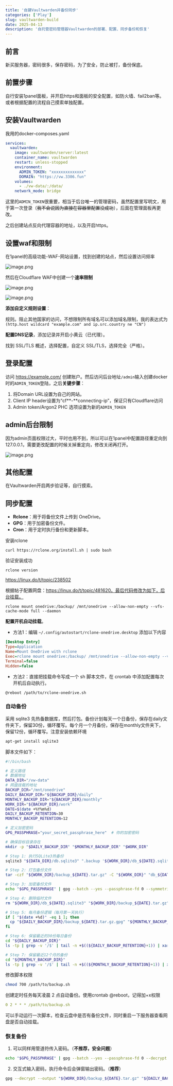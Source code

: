 ```yaml
---
title: '自建Vaultwarden并备份同步'
categories: ['Play']
slug: vaultwarden-build
date: 2025-04-13
description: '自托管密码管理器Vaultwarden的部署、配置、同步备份和恢复'
---
```


##  前言

新买服务器，密码很多，保存密码，为了安全，防止被打，备份保底。

## 前置步骤

自行安装1panel面板，并开启https和面板的安全配置，如防火墙、fail2ban等。或者根据配置的流程自己摸索单独配置。

## 安装Vaultwarden 

我用的docker-composes.yaml

```yaml
services:
  vaultwarden:
    image: vaultwarden/server:latest
    container_name: vaultwarden
    restart: unless-stopped
    environment:
      ADMIN_TOKEN: "xxxxxxxxxxxxxx"
      DOMAIN: "https://vw.3306.fun"
    volumes:
      - ./vw-data/:/data/
    network_mode: bridge
```

这里的`ADMIN_TOKEN`很重要，相当于后台唯一的管理密码，虽然配置里写明文，用于第一次登录（~~我不会说因为直接在容器里配置没成功~~），后面在管理面板再更改。

之后创建站点反向代理容器的地址，以及开启https。

## 设置waf和限制

在1panel的高级功能-WAF-网站设置，找到创建的站点，然后设置访问频率

![image.png](https://img.braindance.top/file/2024/04/1744507809102_image.png)

然后在Cloudflare WAF中创建一个**速率限制**

![image.png](https://img.braindance.top/file/2024/04/pZBr6nA3.png)

![image.png](https://img.braindance.top/file/2024/04/nIDfbV3g.png)

**添加自定义规则设置**：

规则。阻止其他国家的访问，不想限制所有域名可以添加域名限制，我的表达式为`(http.host wildcard "example.com" and ip.src.country ne "CN")`

**配置DNS记录**，添加记录并开启小黄云（已代理）。

找到 SSL/TLS 概述，选择配置，自定义 SSL/TLS，选择完全（严格）。

## 登录配置

访问 https://example.com/ 创建账户。然后访问后台地址`/admin`输入创建docker时的`ADMIN_TOKEN`登陆，之后**关键步骤**：

1. 将Domain URL设置为自己的网站。
2. Client IP header设置为“cf**-**connecting-ip”，保证只有Cloudflare访问
3. Admin token/Argon2 PHC 选项设置为新的`ADMIN_TOKEN`

## admin后台限制

因为admin页面权限过大，平时也用不到，所以可以在1panel中配置路径重定向到127.0.0.1，需要更改配置的时候关掉重定向，修改关闭再打开。

![image.png](https://img.braindance.top/file/2024/04/ZUOYha2U.png)

## 其他配置

在Vaultwarden开启两步验证等，自行摸索。

## 同步配置

- **Rclone**：用于将备份文件上传到 OneDrive。
- **GPG**：用于加密备份文件。
- **Cron**：用于定时执行备份和更新脚本。

安装rclone

```shell
curl https://rclone.org/install.sh | sudo bash
```

验证安装成功

```shel
rclone version
```

https://linux.do/t/topic/238502

根据帖子配置网盘：https://linux.do/t/topic/481620。最后代码修改为如下，后台挂载。

```shell
rclone mount onedrive:/backup/ /mnt/onedrive --allow-non-empty --vfs-cache-mode full --daemon
```

**配置开机自动挂载**。

* 方法1：编辑 `~/.config/autostart/rclone-onedrive.desktop` 添加以下内容

```ini
[Desktop Entry]
Type=Application
Name=Mount OneDrive with rclone
Exec=rclone mount onedrive:/backup/ /mnt/onedrive --allow-non-empty --vfs-cache-mode full --daemon writes &
Terminal=false
Hidden=false
```

* 方法2：直接把挂载命令写成一个 sh 脚本文件，在 crontab 中添加配置每次开机后自动执行。

```
@reboot /path/to/rclone-onedrive.sh
```

### 自动备份

采用 sqlite3 先热备数据库，然后打包。备份计划每天一个日备份，保存在daily文件夹下，保留30份，循环覆写。每个月一个月备份，保存在monthly文件夹下，保留12份，循环覆写。注意安装依赖环境

```sh
apt-get install sqlite3
```

脚本文件如下：

```sh
#!/bin/bash

# 定义路径
# 数据地址
DATA_DIR="/vw-data"
# 网盘挂载的地址
BACKUP_DIR="/mnt/onedrive"
DAILY_BACKUP_DIR="${BACKUP_DIR}/daily"
MONTHLY_BACKUP_DIR="${BACKUP_DIR}/monthly"
WORK_DIR="${BACKUP_DIR}/work"
DATE=$(date +%Y%m%d)
DAILY_BACKUP_RETENTION=30
MONTHLY_BACKUP_RETENTION=12

# 定义加密密码
GPG_PASSPHRASE="your_secret_passphrase_here"  # 你的加密密码

# 确保目标目录存在
mkdir -p "$DAILY_BACKUP_DIR" "$MONTHLY_BACKUP_DIR" "$WORK_DIR"

# Step 1: 执行SQLite3热备份
sqlite3 "${DATA_DIR}/db.sqlite3" ".backup '${WORK_DIR}/db_${DATE}.sqlite3'"

# Step 2: 打包备份文件
tar -czf "${WORK_DIR}/backup_${DATE}.tar.gz" -C "${WORK_DIR}" "db_${DATE}.sqlite3"

# Step 3: 加密备份文件
echo "$GPG_PASSPHRASE" | gpg --batch --yes --passphrase-fd 0 --symmetric --cipher-algo AES256 --output "${DAILY_BACKUP_DIR}/backup_${DATE}.tar.gz.gpg" "${WORK_DIR}/backup_${DATE}.tar.gz"

# Step 4: 删除临时文件
rm "${WORK_DIR}/db_${DATE}.sqlite3" "${WORK_DIR}/backup_${DATE}.tar.gz"

# Step 5: 每月备份逻辑（每月第一天执行）
if [ "$(date +%d)" -eq 1 ]; then
  cp "${DAILY_BACKUP_DIR}/backup_${DATE}.tar.gz.gpg" "${MONTHLY_BACKUP_DIR}/"
fi

# Step 6: 保留最近的30份每日备份
cd "${DAILY_BACKUP_DIR}"
ls -tp | grep -v '/$' | tail -n +$((${DAILY_BACKUP_RETENTION}+1)) | xargs -I {} rm -- {}

# Step 7: 保留最近12个月的备份
cd "${MONTHLY_BACKUP_DIR}"
ls -tp | grep -v '/$' | tail -n +$((${MONTHLY_BACKUP_RETENTION}+1)) | xargs -I {} rm -- {}
```

修改脚本权限

```sh
chmod 700 /path/to/backup.sh
```

创建定时任务每天凌晨 2 点自动备份。使用crontab @reboot，记得加+x权限

```yaml
0 2 * * * /path/to/backup.sh
```

可以手动运行一次脚本，检查云盘中是否有备份文件，同时重启一下服务器查看网盘是否自动挂载。

### 恢复备份

1. 可以同样用管道符传入密码。（**不推荐，安全问题**）

```sh
echo "$GPG_PASSPHRASE" | gpg --batch --yes --passphrase-fd 0 --decrypt --output "${WORK_DIR}/backup_${DATE}.tar.gz" "${DAILY_BACKUP_DIR}/backup_${DATE}.tar.gz.gpg"
```

2. 交互式输入密码，执行命令后会弹窗输出密码。（**推荐**）

```sh
gpg --decrypt --output "${WORK_DIR}/backup_${DATE}.tar.gz" "${DAILY_BACKUP_DIR}/backup_${DATE}.tar.gz.gpg"
```




